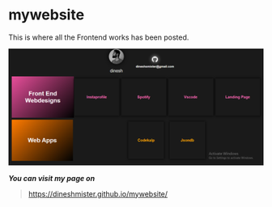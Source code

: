 # mywebsite
This is where all the Frontend works has been posted.

![myportfolio](./myportfolio.png)

*__You can visit my page on__*

> https://dineshmister.github.io/mywebsite/
